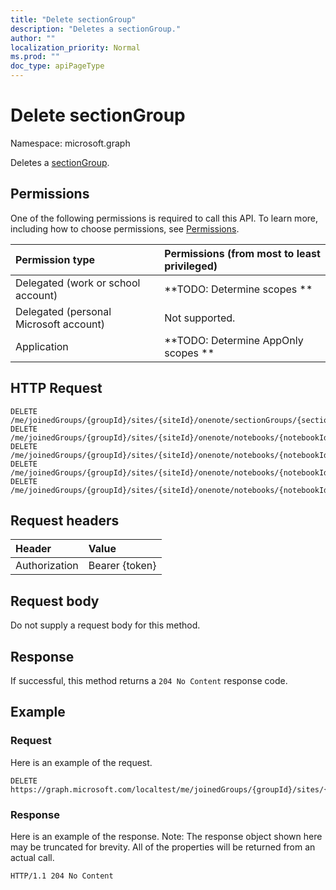 ```yaml
---
title: "Delete sectionGroup"
description: "Deletes a sectionGroup."
author: ""
localization_priority: Normal
ms.prod: ""
doc_type: apiPageType
---
```


# Delete sectionGroup

Namespace: microsoft.graph

Deletes a [sectionGroup](../resources/sectiongroup.md).

## Permissions
One of the following permissions is required to call this API. To learn more, including how to choose permissions, see [Permissions](/concepts/permissions-reference.md).

|Permission type|Permissions (from most to least privileged)|
|:---|:---|
|Delegated (work or school account)|**TODO: Determine scopes **|
|Delegated (personal Microsoft account)|Not supported.|
|Application|**TODO: Determine AppOnly scopes **|

## HTTP Request
<!-- {
  "blockType": "ignored"
}
-->
``` http
DELETE /me/joinedGroups/{groupId}/sites/{siteId}/onenote/sectionGroups/{sectionGroupId}
DELETE /me/joinedGroups/{groupId}/sites/{siteId}/onenote/notebooks/{notebookId}/sectionGroups/{sectionGroupId}
DELETE /me/joinedGroups/{groupId}/sites/{siteId}/onenote/notebooks/{notebookId}/sections/{onenoteSectionId}/parentSectionGroup
DELETE /me/joinedGroups/{groupId}/sites/{siteId}/onenote/notebooks/{notebookId}/sections/{onenoteSectionId}/parentSectionGroup/parentSectionGroup
DELETE /me/joinedGroups/{groupId}/sites/{siteId}/onenote/notebooks/{notebookId}/sections/{onenoteSectionId}/parentSectionGroup/sectionGroups/{sectionGroupId}
```

## Request headers
|Header|Value|
|:---|:---|
|Authorization|Bearer {token}|

## Request body
Do not supply a request body for this method.

## Response
If successful, this method returns a `204 No Content` response code.

## Example

### Request
Here is an example of the request.
<!-- {
  "blockType": "request",
  "name": "delete_sectiongroup"
}
-->
``` http
DELETE https://graph.microsoft.com/localtest/me/joinedGroups/{groupId}/sites/{siteId}/onenote/sectionGroups/{sectionGroupId}
```

### Response
Here is an example of the response. Note: The response object shown here may be truncated for brevity. All of the properties will be returned from an actual call.
<!-- {
  "blockType": "response",
  "truncated": true
}
-->
``` http
HTTP/1.1 204 No Content
```


